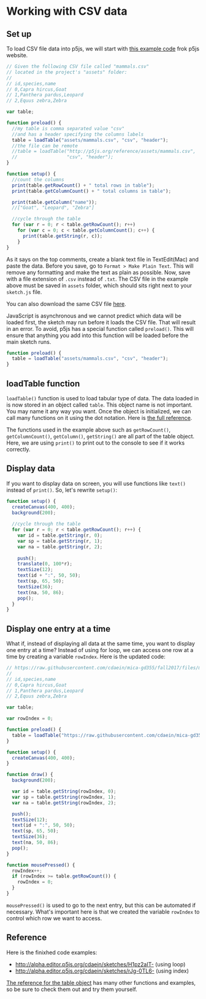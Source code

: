 # Working with CSV data

## Set up

To load CSV file data into p5js, we will start with [this example code](https://p5js.org/reference/#/p5/loadTable) frok p5js website.

```js
// Given the following CSV file called "mammals.csv"
// located in the project's "assets" folder:
//
// id,species,name
// 0,Capra hircus,Goat
// 1,Panthera pardus,Leopard
// 2,Equus zebra,Zebra

var table;

function preload() {
  //my table is comma separated value "csv"
  //and has a header specifying the columns labels
  table = loadTable("assets/mammals.csv", "csv", "header");
  //the file can be remote
  //table = loadTable("http://p5js.org/reference/assets/mammals.csv",
  //                  "csv", "header");
}

function setup() {
  //count the columns
  print(table.getRowCount() + " total rows in table");
  print(table.getColumnCount() + " total columns in table");

  print(table.getColumn("name"));
  //["Goat", "Leopard", "Zebra"]

  //cycle through the table
  for (var r = 0; r < table.getRowCount(); r++)
    for (var c = 0; c < table.getColumnCount(); c++) {
      print(table.getString(r, c));
    }
}
```

As it says on the top comments, create a blank text file in TextEdit(Mac) and paste the data. Before you save, go to `Format > Make Plain Text`. This will remove any formatting and make the text as plain as possible. Now, save with a file extension of `.csv` instead of `.txt`. The CSV file in the example above must be saved in `assets` folder, which should sits right next to your `sketch.js` file.

You can also download the same CSV file [here](../files/mammals.csv).

JavaScript is asynchronous and we cannot predict which data will be loaded first, the sketch may run before it loads the CSV file. That will result in an error. To avoid, p5js has a special function called `preload()`. This will ensure that anything you add into this function will be loaded before the main sketch runs.

```js
function preload() {
  table = loadTable("assets/mammals.csv", "csv", "header");
}
```

## loadTable function
`loadTable()` function is used to load tabular type of data. The data loaded in is now stored in an object called `table`. This object name is not important. You may name it any way you want. Once the object is initialized, we can call many functions on it using the dot notation. Here is [the full reference](https://p5js.org/reference/#/p5.Table). 

The functions used in the example above such as `getRowCount()`, `getColumnCount()`, `getColumn()`, `getString()` are all part of the table object. Here, we are using `print()` to print out to the console to see if it works correctly.

## Display data
If you want to display data on screen, you will use functions like `text()` instead of `print()`. So, let's rewrite `setup()`:

```js
function setup() {
  createCanvas(400, 400);
  background(200);
  
  //cycle through the table
  for (var r = 0; r < table.getRowCount(); r++) {
    var id = table.getString(r, 0);
    var sp = table.getString(r, 1);
    var na = table.getString(r, 2);
    
    push();
    translate(0, 100*r);
    textSize(12);
    text(id + ":", 50, 50);
    text(sp, 65, 50);
    textSize(36);
    text(na, 50, 86);
    pop();
  }	
}
```

## Display one entry at a time
What if, instead of displaying all data at the same time, you want to display one entry at a time? Instead of using for loop, we can access one row at a time by creating a variable `rowIndex`. Here is the updated code:

```js
// https://raw.githubusercontent.com/cdaein/mica-gd355/fall2017/files/mammals.csv
//
// id,species,name
// 0,Capra hircus,Goat
// 1,Panthera pardus,Leopard
// 2,Equus zebra,Zebra

var table;

var rowIndex = 0;

function preload() {
  table = loadTable("https://raw.githubusercontent.com/cdaein/mica-gd355/fall2017/files/mammals.csv", "csv", "header");
}

function setup() {
  createCanvas(400, 400);
}

function draw() {
  background(200);

  var id = table.getString(rowIndex, 0);
  var sp = table.getString(rowIndex, 1);
  var na = table.getString(rowIndex, 2);

  push();
  textSize(12);
  text(id + ":", 50, 50);
  text(sp, 65, 50);
  textSize(36);
  text(na, 50, 86);
  pop();  
}

function mousePressed() {
  rowIndex++;
  if (rowIndex >= table.getRowCount()) {
    rowIndex = 0;
  }
}
```

`mousePressed()` is used to go to the next entry, but this can be automated if necessary. What's important here is that we created the variable `rowIndex` to control which row we want to access.


## Reference
Here is the finixhed code examples:
- http://alpha.editor.p5js.org/cdaein/sketches/H1pz2aIT- (using loop)
- http://alpha.editor.p5js.org/cdaein/sketches/rJg-0TL6- (using index)

[The reference for the table object](https://p5js.org/reference/#/p5.Table) has many other functions and examples, so be sure to check them out and try them yourself. 


